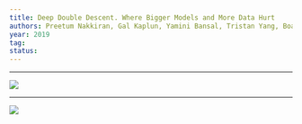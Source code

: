 ```yaml
---
title: Deep Double Descent. Where Bigger Models and More Data Hurt
authors: Preetum Nakkiran, Gal Kaplun, Yamini Bansal, Tristan Yang, Boaz Barak, Ilya Sutskever
year: 2019
tag: 
status: 
---
```


---


![](https://i.imgur.com/7xuPKgL.png)

---



![](https://i.imgur.com/0ZEwse8.png)


